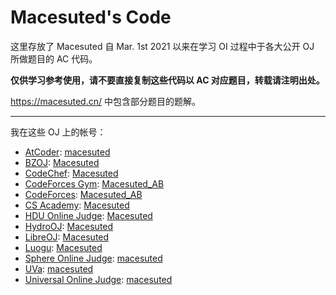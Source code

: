 # Macesuted's Code

这里存放了 Macesuted 自 Mar. 1st 2021 以来在学习 OI 过程中于各大公开 OJ 所做题目的 AC 代码。

**仅供学习参考使用，请不要直接复制这些代码以 AC 对应题目，转载请注明出处。**

<https://macesuted.cn/> 中包含部分题目的题解。

---

我在这些 OJ 上的帐号：

- [AtCoder](https://atcoder.jp/): [macesuted](https://atcoder.jp/users/macesuted)
- [BZOJ](https://hydro.ac/d/bzoj/): [Macesuted](https://hydro.ac/d/bzoj/user/2)
- [CodeChef](https://www.codechef.com/): [Macesuted](https://www.codechef.com/users/macesuted)
- [CodeForces Gym](https://codeforces.com/gyms): [Macesuted_AB](https://codeforces.com/profile/Macesuted_AB)
- [CodeForces](https://codeforces.com/): [Macesuted_AB](https://codeforces.com/profile/Macesuted_AB)
- [CS Academy](https://csacademy.com/): [Macesuted](https://csacademy.com/user/Macesuted)
- [HDU Online Judge](http://acm.hdu.edu.cn/): [Macesuted](http://acm.hdu.edu.cn/userstatus.php?user=macesuted)
- [HydroOJ](https://hydro.ac/): [Macesuted](https://hydro.ac/user/2)
- [LibreOJ](https://loj.ac/): [Macesuted](https://loj.ac/u/Macesuted)
- [Luogu](https://www.luogu.com.cn/): [Macesuted](https://www.luogu.com.cn/user/98482)
- [Sphere Online Judge](https://spoj.com/): [macesuted](https://www.spoj.com/users/macesuted/)
- [UVa](https://onlinejudge.org/): [macesuted](https://onlinejudge.org/index.php?option=com_onlinejudge&Itemid=19&page=show_authorstats&userid=999082)
- [Universal Online Judge](https://uoj.ac/): [macesuted](https://uoj.ac/user/profile/macesuted)
